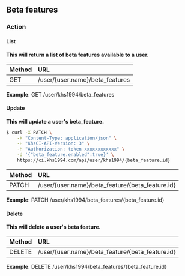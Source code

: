 ## Beta features

### Action

#### List
     
**This will return a list of beta features available to a user.**

| Method | URL                           |
| :----- | :---------------------------- |
| GET    | /user/{user.name}/beta_features |

**Example**: GET /user/khs1994/beta_features

#### Update

**This will update a user's beta_feature.**

```bash
$ curl -X PATCH \
    -H "Content-Type: application/json" \
    -H "KhsCI-API-Version: 3" \
    -H "Authorization: token xxxxxxxxxxxx" \
    -d '{"beta_feature.enabled":true}' \
    https://ci.khs1994.com/api/user/khs1994/{beta_feature.id}
```

| Method | URL                                              |
| :----- | :----------------------------------------------- |
| PATCH  | /user/{user.name}/beta_feature/{beta_feature.id} |

**Example**: PATCH /user/khs1994/beta_features/{beta_feature.id}

#### Delete

**This will delete a user's beta feature.**

| Method | URL                                              |
| :----- | :----------------------------------------------- |
| DELETE | /user/{user.name}/beta_feature/{beta_feature.id} |

**Example**: DELETE /user/khs1994/beta_features/{beta_feature.id}
